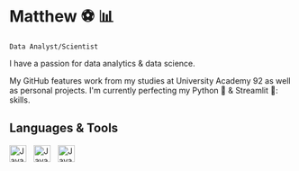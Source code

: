 # Matthew :soccer: :bar_chart:

`Data Analyst/Scientist`
 
I have a passion for data analytics & data science.

My GitHub features work from my studies at University Academy 92 as well as personal projects. I'm currently perfecting my Python :snake: & Streamlit 👑: skills.

## Languages & Tools

<img align="left" alt="JavaScript" width="30px" style="padding-right:10px;" src="https://cdn.jsdelivr.net/gh/devicons/devicon/icons/python/python-plain.svg" />
<img align="left" alt="JavaScript" width="30px" style="padding-right:10px;" src="https://cdn.jsdelivr.net/gh/devicons/devicon@latest/icons/azuresqldatabase/azuresqldatabase-original.svg" />
<img align="left" alt="JavaScript" width="30px" style="padding-right:10px;" src="https://cdn.jsdelivr.net/gh/devicons/devicon@latest/icons/streamlit/streamlit-plain-wordmark.svg" />
<br />

  
  
